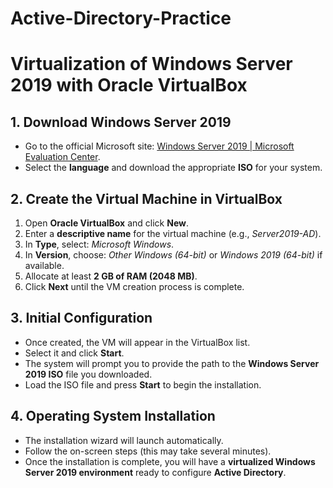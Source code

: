 # Active-Directory-Practice

# Virtualization of Windows Server 2019 with Oracle VirtualBox  

## 1. Download Windows Server 2019  
- Go to the official Microsoft site: [Windows Server 2019 | Microsoft Evaluation Center](https://www.microsoft.com/en-us/evalcenter/download-windows-server-2019?msockid=3d127af2271d6df5282b6e7826a36cf8).  
- Select the **language** and download the appropriate **ISO** for your system.  

## 2. Create the Virtual Machine in VirtualBox  
1. Open **Oracle VirtualBox** and click **New**.  
2. Enter a **descriptive name** for the virtual machine (e.g., *Server2019-AD*).  
3. In **Type**, select: *Microsoft Windows*.  
4. In **Version**, choose: *Other Windows (64-bit)* or *Windows 2019 (64-bit)* if available.  
5. Allocate at least **2 GB of RAM (2048 MB)**.  
6. Click **Next** until the VM creation process is complete.  

## 3. Initial Configuration  
- Once created, the VM will appear in the VirtualBox list.  
- Select it and click **Start**.  
- The system will prompt you to provide the path to the **Windows Server 2019 ISO** file you downloaded.  
- Load the ISO file and press **Start** to begin the installation.  

## 4. Operating System Installation  
- The installation wizard will launch automatically.  
- Follow the on-screen steps (this may take several minutes).  
- Once the installation is complete, you will have a **virtualized Windows Server 2019 environment** ready to configure **Active Directory**.  
